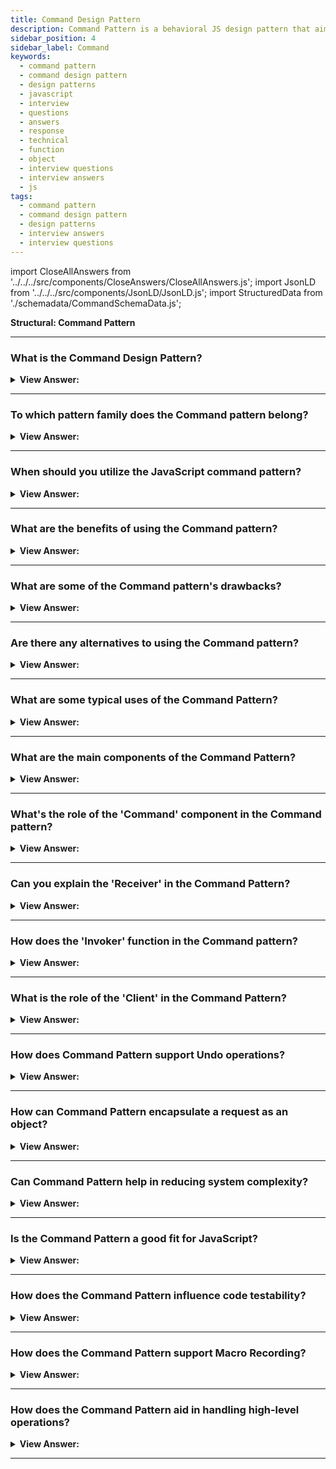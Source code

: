 ```yaml
---
title: Command Design Pattern
description: Command Pattern is a behavioral JS design pattern that aims to encapsulate actions or operations as objects. JavaScript Frontend Phone Interview Questions
sidebar_position: 4
sidebar_label: Command
keywords:
  - command pattern
  - command design pattern
  - design patterns
  - javascript
  - interview
  - questions
  - answers
  - response
  - technical
  - function
  - object
  - interview questions
  - interview answers
  - js
tags:
  - command pattern
  - command design pattern
  - design patterns
  - interview answers
  - interview questions
---
```


import CloseAllAnswers from '../../../src/components/CloseAnswers/CloseAllAnswers.js';
import JsonLD from '../../../src/components/JsonLD/JsonLD.js';
import StructuredData from './schemadata/CommandSchemaData.js';

<JsonLD data={StructuredData} />

<head>
  <title>Command Design Pattern | JavaScript Interview Questions</title>
</head>

**Structural: Command Pattern**

<CloseAllAnswers />

---

### What is the Command Design Pattern?

<details className='answer'>
  <summary>
    <strong>View Answer:</strong>
  </summary>
  <div>
  <div>
      <strong>Interview Response:</strong> The Command pattern is a behavioral design pattern in JavaScript that encapsulates a request as an object, allowing for actions to be queued, logged, and undone.
<br/>
    </div>
    <br/>
    <div>
      <strong>Technical Response:</strong> Command Pattern is a behavioral JS design pattern that aims to encapsulate actions or operations as objects. This pattern is helpful in scenarios where we want to decouple or split the objects executing the commands from the objects issuing the orders. You may centralize the processing of these actions/operations by using command objects.
<br/>
    </div>
    <div>
</div><br />
  <div><strong className="codeExample">Code Example #1:</strong><br /><br />

<img src="/img/javascript-command.jpg" /><br /><br />

**The command pattern involves four participants: command, receiver, invoker, and client.**

- **Command** – A command object knows the receiver and calls the receiver's method. The command contains values for the receiver method's arguments.
- **Client** – The client is responsible for creating the command object and passing it to the invoker.
- **Invoker** – The invoker receives the command object from the client and is exclusively responsible for calling (or invoking) a command.
- **Receiver** – The receiver receives the command and searches for a method to invoke based on the received command.

<br/>

```js
let calculator = {
  add: function (x, y) {
    return x + y;
  },
  subtract: function (x, y) {
    return x - y;
  },
  divide: function (x, y) {
    return x / y;
  },
  multiply: function (x, y) {
    return x * y;
  },
};

let manager = {
  execute: function (name, args) {
    if (name in calculator) {
      return calculator[name].apply(calculator, [].slice.call(arguments, 1));
    }
    return false;
  },
};
console.log(manager.execute('add', 5, 2)); // prints 7
console.log(manager.execute('multiply', 2, 4)); // prints 8
```

</div><br />
  <div><strong className="codeExample">Code Example #2:</strong><br /><br />

<img src="/img/javascript-command.jpg" /><br /><br />

**This pattern's objects are as follows:**

**Client** -- example code: _the run() function_

- refers to the Receiver object.

**Receiver** -- example code: _Calculator_

- understands how to carry out the command's associated operation
- keeps a history of commands executed (optionally)

**Command** -- example code: _Command_

- keeps track of information concerning the activity that gets taken

**Invoker** -- example code: _the user activating the buttons._

- requests that the request carries out

<br/>

```js
function add(x, y) {
  return x + y;
}

function sub(x, y) {
  return x - y;
}

function mul(x, y) {
  return x * y;
}

function div(x, y) {
  return x / y;
}

let Command = function (execute, undo, value) {
  this.execute = execute;
  this.undo = undo;
  this.value = value;
};

let AddCommand = function (value) {
  return new Command(add, sub, value);
};

let SubCommand = function (value) {
  return new Command(sub, add, value);
};

let MulCommand = function (value) {
  return new Command(mul, div, value);
};

let DivCommand = function (value) {
  return new Command(div, mul, value);
};

let Calculator = function () {
  let current = 0;
  let commands = [];

  function action(command) {
    let name = command.execute.toString().substr(9, 3);
    return name.charAt(0).toUpperCase() + name.slice(1);
  }

  return {
    execute: function (command) {
      current = command.execute(current, command.value);
      commands.push(command);
      console.log(action(command) + ': ' + command.value);
    },

    undo: function () {
      let command = commands.pop();
      current = command.undo(current, command.value);
      console.log('Undo ' + action(command) + ': ' + command.value);
    },

    getCurrentValue: function () {
      return current;
    },
  };
};

function run() {
  let calculator = new Calculator();

  // issue commands

  calculator.execute(new AddCommand(100));
  calculator.execute(new SubCommand(24));
  calculator.execute(new MulCommand(6));
  calculator.execute(new DivCommand(2));

  // reverse last two commands

  calculator.undo();
  calculator.undo();

  console.log('\nValue: ' + calculator.getCurrentValue());
}

run();

/*

OUTPUT:

Add: 100
Sub: 24
Mul: 6
Div: 2
Undo Div: 2
Undo Mul: 6

Value: 76

*/
```

</div>
 </div>

</details>

---

### To which pattern family does the Command pattern belong?

<details>
  <summary>
    <strong>View Answer:</strong>
  </summary>
  <div>
    <div>
      <strong>Interview Response:</strong> The Command pattern belongs to the Behavioral pattern family in JavaScript, which is concerned with communication between objects and the assignment of responsibilities.
    </div>
  </div>
</details>

---

### When should you utilize the JavaScript command pattern?

<details>
  <summary>
    <strong>View Answer:</strong>
  </summary>
  <div>
  <div>
      <strong>Interview Response:</strong> You should utilize the JavaScript Command pattern when you need to decouple the object making a request from the object that handles the request.
    </div><br/>
    <div>
      <strong>Technical Response:</strong> Use Case:
    </div>

- If you want to queue and execute requests at different times.
- If you're going to perform operations such as reset or undo.
- If you're going to keep a history of requests made.

<br />
  </div>
</details>

---

### What are the benefits of using the Command pattern?

<details>
  <summary>
    <strong>View Answer:</strong>
  </summary>
  <div>
  <div>
      <strong>Interview Response:</strong> Benefits of using the Command pattern in JavaScript include decoupling, flexibility, extensibility, undo/redo functionality, and the ability to create macro commands.
    </div>
    <br />
    <div>
      <strong>Technical Response:</strong> Benefits of the Command Pattern
    </div>
    <br />
    <div></div>

- Singular Responsibility Principle Classes that invoke operations get separated from classes that perform these actions.
- The Open/Closed Principle - You can add new commands to the app without affecting the client code that already exists.
- You can use the undo/redo feature.
- You can use deferred operation execution.
- You can combine a series of simple commands to create a more sophisticated one.

<br />
  </div>
</details>

---

### What are some of the Command pattern's drawbacks?

<details>
  <summary>
    <strong>View Answer:</strong>
  </summary>
  <div>
    <div>
      <strong>Interview Response:</strong> Drawbacks of the Command pattern in JavaScript include increased complexity, potential performance overhead, and difficulty with implementing some commands that require a state.
    </div>
    <br />
    <div></div>
  </div>
</details>

---

### Are there any alternatives to using the Command pattern?

<details>
  <summary>
    <strong>View Answer:</strong>
  </summary>
  <div>
    <div>
      <strong>Interview Response:</strong> Yes, there are several alternatives to the Command pattern in JavaScript, including the Strategy, Observer, and Mediator patterns, among others.
    </div>
    <br />
    <div></div>
  </div>
</details>

---

### What are some typical uses of the Command Pattern?

<details>
  <summary><strong>View Answer:</strong></summary>
  <div>
  <div><strong>Interview Response:</strong> It's used for operations like queueing tasks, tracking history, and managing high-level operations with complex sequences.
  </div>
  </div>
</details>

---

### What are the main components of the Command Pattern?

<details>
  <summary><strong>View Answer:</strong></summary>
  <div>
  <div><strong>Interview Response:</strong> The main components of the Command Pattern include Command, Receiver, Invoker, and Client.
  </div>
  </div>
</details>

---

### What's the role of the 'Command' component in the Command pattern?

<details>
  <summary><strong>View Answer:</strong></summary>
  <div>
  <div><strong>Interview Response:</strong> It encapsulates all the information required to perform an action or trigger an event.
  </div>
  </div>
</details>

---

### Can you explain the 'Receiver' in the Command Pattern?

<details>
  <summary><strong>View Answer:</strong></summary>
  <div>
  <div><strong>Interview Response:</strong> The Receiver is an object that performs a set of cohesive actions. It's the object being controlled.
  </div>
  </div>
</details>

---

### How does the 'Invoker' function in the Command pattern?

<details>
  <summary><strong>View Answer:</strong></summary>
  <div>
  <div><strong>Interview Response:</strong> The Invoker is an object that knows how to execute a command but doesn't know how the command works.
  </div>
  </div>
</details>

---

### What is the role of the 'Client' in the Command Pattern?

<details>
  <summary><strong>View Answer:</strong></summary>
  <div>
  <div><strong>Interview Response:</strong> The Client creates a Command and sets its receiver.
  </div>
  </div>
</details>

---

### How does Command Pattern support Undo operations?

<details>
  <summary><strong>View Answer:</strong></summary>
  <div>
  <div><strong>Interview Response:</strong> It does so by maintaining a history of commands. To undo, it executes the reverse operation.
  </div>
  </div>
</details>

---

### How can Command Pattern encapsulate a request as an object?

<details>
  <summary><strong>View Answer:</strong></summary>
  <div>
  <div><strong>Interview Response:</strong> By letting the sender of the request refer to the receiver indirectly, promoting loose coupling.
  </div>
  </div>
</details>

---

### Can Command Pattern help in reducing system complexity?

<details>
  <summary><strong>View Answer:</strong></summary>
  <div>
  <div><strong>Interview Response:</strong> Yes, it simplifies the code as it separates the objects sending a request from those receiving the request.
  </div>
  </div>
</details>

---

### Is the Command Pattern a good fit for JavaScript?

<details>
  <summary><strong>View Answer:</strong></summary>
  <div>
  <div><strong>Interview Response:</strong> Yes, JavaScript's first-class function nature allows for straightforward implementation of the Command Pattern.
  </div>
  </div>
</details>

---

### How does the Command Pattern influence code testability?

<details>
  <summary><strong>View Answer:</strong></summary>
  <div>
  <div><strong>Interview Response:</strong> It improves testability by decoupling objects and promoting single responsibility principle.
  </div>
  </div>
</details>

---

### How does the Command Pattern support Macro Recording?

<details>
  <summary><strong>View Answer:</strong></summary>
  <div>
  <div><strong>Interview Response:</strong> By keeping a list of commands in sequence, it can reproduce the sequence when needed.
  </div>
  </div>
</details>

---

### How does the Command Pattern aid in handling high-level operations?

<details>
  <summary><strong>View Answer:</strong></summary>
  <div>
  <div><strong>Interview Response:</strong> It can manage complex operations by encapsulating multiple actions within one command.
  </div>
  </div>
</details>

---
